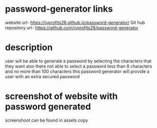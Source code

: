 # password-generator links

website url- https://jvprofits28.github.io/password-generator/
Git hub repository url- https://github.com/jvprofits28/password-generator

# description

user will be able to generate a password by selecting the characters that they want
also there not able to select a password less than 8 characters and no more than 100
characters this password generator will provide a user with an extra secured password

# screenshot of website with password generated

screenshoot can be found in assets copy
